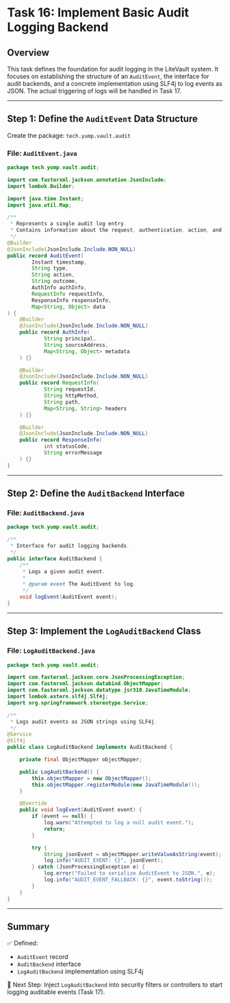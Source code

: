# Task 16: Implement Basic Audit Logging Backend

## Overview

This task defines the foundation for audit logging in the LiteVault system. It focuses on establishing the structure of an `AuditEvent`, the interface for audit backends, and a concrete implementation using SLF4j to log events as JSON. The actual triggering of logs will be handled in Task 17.

---

## Step 1: Define the `AuditEvent` Data Structure

Create the package: `tech.yump.vault.audit`

### File: `AuditEvent.java`

```java
package tech.yump.vault.audit;

import com.fasterxml.jackson.annotation.JsonInclude;
import lombok.Builder;

import java.time.Instant;
import java.util.Map;

/**
 * Represents a single audit log entry.
 * Contains information about the request, authentication, action, and outcome.
 */
@Builder
@JsonInclude(JsonInclude.Include.NON_NULL)
public record AuditEvent(
        Instant timestamp,
        String type,
        String action,
        String outcome,
        AuthInfo authInfo,
        RequestInfo requestInfo,
        ResponseInfo responseInfo,
        Map<String, Object> data
) {
    @Builder
    @JsonInclude(JsonInclude.Include.NON_NULL)
    public record AuthInfo(
            String principal,
            String sourceAddress,
            Map<String, Object> metadata
    ) {}

    @Builder
    @JsonInclude(JsonInclude.Include.NON_NULL)
    public record RequestInfo(
            String requestId,
            String httpMethod,
            String path,
            Map<String, String> headers
    ) {}

    @Builder
    @JsonInclude(JsonInclude.Include.NON_NULL)
    public record ResponseInfo(
            int statusCode,
            String errorMessage
    ) {}
}
```

---

## Step 2: Define the `AuditBackend` Interface

### File: `AuditBackend.java`

```java
package tech.yump.vault.audit;

/**
 * Interface for audit logging backends.
 */
public interface AuditBackend {
    /**
     * Logs a given audit event.
     *
     * @param event The AuditEvent to log.
     */
    void logEvent(AuditEvent event);
}
```

---

## Step 3: Implement the `LogAuditBackend` Class

### File: `LogAuditBackend.java`

```java
package tech.yump.vault.audit;

import com.fasterxml.jackson.core.JsonProcessingException;
import com.fasterxml.jackson.databind.ObjectMapper;
import com.fasterxml.jackson.datatype.jsr310.JavaTimeModule;
import lombok.extern.slf4j.Slf4j;
import org.springframework.stereotype.Service;

/**
 * Logs audit events as JSON strings using SLF4j.
 */
@Service
@Slf4j
public class LogAuditBackend implements AuditBackend {

    private final ObjectMapper objectMapper;

    public LogAuditBackend() {
        this.objectMapper = new ObjectMapper();
        this.objectMapper.registerModule(new JavaTimeModule());
    }

    @Override
    public void logEvent(AuditEvent event) {
        if (event == null) {
            log.warn("Attempted to log a null audit event.");
            return;
        }

        try {
            String jsonEvent = objectMapper.writeValueAsString(event);
            log.info("AUDIT_EVENT: {}", jsonEvent);
        } catch (JsonProcessingException e) {
            log.error("Failed to serialize AuditEvent to JSON.", e);
            log.info("AUDIT_EVENT_FALLBACK: {}", event.toString());
        }
    }
}
```

---

## Summary

✅ Defined:
- `AuditEvent` record
- `AuditBackend` interface
- `LogAuditBackend` implementation using SLF4j

📌 Next Step:
Inject `LogAuditBackend` into security filters or controllers to start logging auditable events (Task 17).
